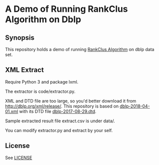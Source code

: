 # A Demo of Running RankClus Algorithm on Dblp

## Synopsis

This repository holds a demo of running [RankClus Algorithm](https://openproceedings.org/2009/conf/edbt/SunHZYCW09.pdf) on dblp data set.

## XML Extract

Require Python 3 and package lxml.

The extractor is code/extractor.py.

XML and DTD file are too large, so you'd better download it from http://dblp.org/xml/release/. This repository is based on [dblp-2018-04-01.xml](http://dblp.org/xml/release/dblp-2018-04-01.xml.gz) with its DTD file [dblp-2017-08-29.dtd](http://dblp.org/xml/release/dblp-2017-08-29.dtd).

Sample extracted result file extract.csv is under data/.

You can modify extractor.py and extract by your self.

## License

See [LICENSE](LICENSE)
